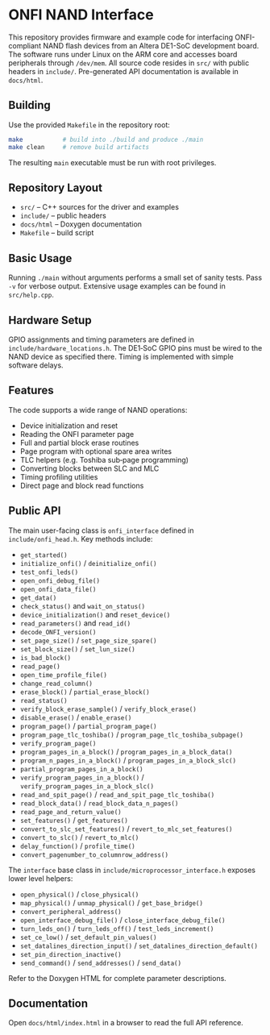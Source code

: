 # ONFI NAND Interface

This repository provides firmware and example code for interfacing ONFI-compliant NAND flash devices from an Altera DE1-SoC development board. The software runs under Linux on the ARM core and accesses board peripherals through `/dev/mem`. All source code resides in `src/` with public headers in `include/`. Pre-generated API documentation is available in `docs/html`.

## Building

Use the provided `Makefile` in the repository root:

```bash
make           # build into ./build and produce ./main
make clean     # remove build artifacts
```

The resulting `main` executable must be run with root privileges.

## Repository Layout

- `src/` – C++ sources for the driver and examples
- `include/` – public headers
- `docs/html` – Doxygen documentation
- `Makefile` – build script

## Basic Usage

Running `./main` without arguments performs a small set of sanity tests. Pass `-v` for verbose output. Extensive usage examples can be found in `src/help.cpp`.

## Hardware Setup

GPIO assignments and timing parameters are defined in `include/hardware_locations.h`. The DE1‑SoC GPIO pins must be wired to the NAND device as specified there. Timing is implemented with simple software delays.

## Features

The code supports a wide range of NAND operations:

- Device initialization and reset
- Reading the ONFI parameter page
- Full and partial block erase routines
- Page program with optional spare area writes
- TLC helpers (e.g. Toshiba sub‑page programming)
- Converting blocks between SLC and MLC
- Timing profiling utilities
- Direct page and block read functions

## Public API

The main user-facing class is `onfi_interface` defined in `include/onfi_head.h`. Key methods include:

- `get_started()`
- `initialize_onfi()` / `deinitialize_onfi()`
- `test_onfi_leds()`
- `open_onfi_debug_file()`
- `open_onfi_data_file()`
- `get_data()`
- `check_status()` and `wait_on_status()`
- `device_initialization()` and `reset_device()`
- `read_parameters()` and `read_id()`
- `decode_ONFI_version()`
- `set_page_size()` / `set_page_size_spare()`
- `set_block_size()` / `set_lun_size()`
- `is_bad_block()`
- `read_page()`
- `open_time_profile_file()`
- `change_read_column()`
- `erase_block()` / `partial_erase_block()`
- `read_status()`
- `verify_block_erase_sample()` / `verify_block_erase()`
- `disable_erase()` / `enable_erase()`
- `program_page()` / `partial_program_page()`
- `program_page_tlc_toshiba()` / `program_page_tlc_toshiba_subpage()`
- `verify_program_page()`
- `program_pages_in_a_block()` / `program_pages_in_a_block_data()`
- `program_n_pages_in_a_block()` / `program_pages_in_a_block_slc()`
- `partial_program_pages_in_a_block()`
- `verify_program_pages_in_a_block()` / `verify_program_pages_in_a_block_slc()`
- `read_and_spit_page()` / `read_and_spit_page_tlc_toshiba()`
- `read_block_data()` / `read_block_data_n_pages()`
- `read_page_and_return_value()`
- `set_features()` / `get_features()`
- `convert_to_slc_set_features()` / `revert_to_mlc_set_features()`
- `convert_to_slc()` / `revert_to_mlc()`
- `delay_function()` / `profile_time()`
- `convert_pagenumber_to_columnrow_address()`

The `interface` base class in `include/microprocessor_interface.h` exposes lower level helpers:

- `open_physical()` / `close_physical()`
- `map_physical()` / `unmap_physical()` / `get_base_bridge()`
- `convert_peripheral_address()`
- `open_interface_debug_file()` / `close_interface_debug_file()`
- `turn_leds_on()` / `turn_leds_off()` / `test_leds_increment()`
- `set_ce_low()` / `set_default_pin_values()`
- `set_datalines_direction_input()` / `set_datalines_direction_default()`
- `set_pin_direction_inactive()`
- `send_command()` / `send_addresses()` / `send_data()`

Refer to the Doxygen HTML for complete parameter descriptions.

## Documentation

Open `docs/html/index.html` in a browser to read the full API reference.


